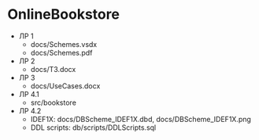 # OnlineBookstore

* ЛР 1
  * docs/Schemes.vsdx
  * docs/Schemes.pdf
* ЛР 2 
  * docs/ТЗ.docx
* ЛР 3 
  * docs/UseCases.docx
* ЛР 4.1 
  * src/bookstore
* ЛР 4.2 
  * IDEF1X: docs/DBScheme_IDEF1X.dbd, docs/DBScheme_IDEF1X.png
  * DDL scripts: db/scripts/DDLScripts.sql
